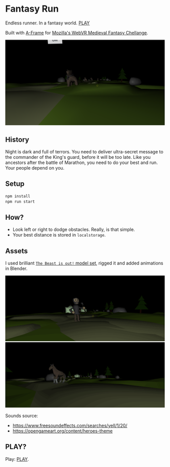 # Fantasy Run

Endless runner. In a fantasy world. [PLAY](https://michalbe.github.io/fantasy-run/)

Built with [A-Frame](https://aframe.io) for [Mozilla's WebVR Medieval Fantasy Chellange](https://challenges.mozilla.community/webvr-challenge/).

![Screen](assets/screen.png)

## History
Night is dark and full of terrors. You need to deliver ultra-secret message to the commander of the King's guard, before it will be too late. Like you ancestors after the battle of Marathon, you need to do your best and run. Your people depend on you.

## Setup
```sh
npm install
npm run start
```

## How?
  - Look left or right to dodge obstacles. Really, is that simple.
  - Your best distance is stored in `localstorage`.

## Assets
I used brilliant [`The Beast is out!` model set](https://sketchfab.com/models/8a142fb16e3147aaa4b07cce72dead34), rigged it and added animations in Blender.

![villager.gif](assets/villager.gif)
![horses.gif](assets/horses.gif)


Sounds source:
 - https://www.freesoundeffects.com/searches/yell/1/20/
 - https://opengameart.org/content/heroes-theme


## PLAY?
Play: [PLAY](https://michalbe.github.io/fantasy-run/).
